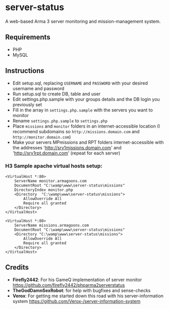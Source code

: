 # server-status

A web-based Arma 3 server monitoring and mission-management system.

## Requirements

* PHP
* MySQL

## Instructions

* Edit setup.sql, replacing `USERNAME` and `PASSWORD` with your desired username and password
* Run setup.sql to create DB, table and user
* Edit settings.php.sample with your groups details and the DB login you previously set
* Fill in the array in `settings.php.sample` with the servers you want to monitor
* Rename `settings.php.sample` to `settings.php`
* Place `missions` and `monitor` folders in an internet-accessible location (I recommend subdomains so `http://missions.domain.com` and `http://monitor.domain.com`)
* Make your servers MPmissions and RPT folders internet-accessible with the addresses 'http://srv1missions.domain.com' and 'http://srv1rpt.domain.com' (repeat for each server)

### H3 Sample apache virtual hosts setup:

```
<VirtualHost *:80>
	ServerName monitor.armagoons.com
	DocumentRoot "C:\wamp\www\server-status\missions"
	DirectoryIndex monitor.php
	<Directory  "C:\wamp\www\server-status\missions">
		AllowOverride All
		Require all granted
	</Directory>
</VirtualHost>

<VirtualHost *:80>
	ServerName missions.armagoons.com
	DocumentRoot "C:\wamp\www\server-status\missions"
	<Directory "C:\wamp\www\server-status\missions">
		AllowOverride All
		Require all granted
	</Directory>
</VirtualHost>
```

## Credits

* __Firefly2442__: For his GameQ implementation of server monitor https://github.com/firefly2442/phparma2serverstatus
* __TheGodDamnSexRobot__: for help with bugfixes and sense-checks
* __Verox__: For getting me started down this road with his server-information system https://github.com/Verox-/server-information-system
